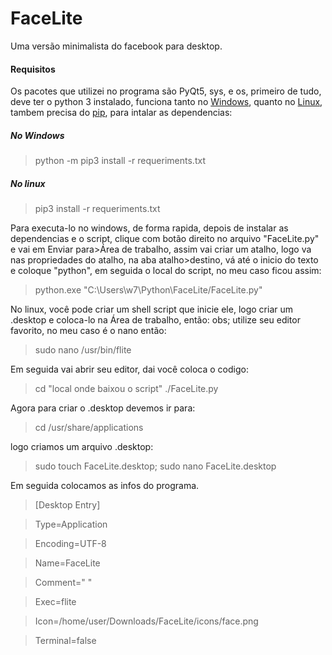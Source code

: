 # FaceLite
Uma versão minimalista do facebook para desktop.


#### Requisitos

Os pacotes que utilizei no programa são PyQt5, sys, e os, primeiro de tudo, deve ter o python 3 instalado, funciona tanto no [Windows](https://python.org.br/instalacao-windows/), quanto no [Linux](https://python.org.br/instalacao-linux/), tambem precisa do [pip](http://excript.com/blog/gerenciador-pacotes-python-pip.html), para intalar as dependencias:

##### No Windows
> python -m pip3 install -r requeriments.txt

##### No linux
> pip3 install -r requeriments.txt

Para executa-lo no windows, de forma rapida, depois de instalar as dependencias e o script, clique com botão direito no arquivo "FaceLite.py" e vai em Enviar para>Área de trabalho, assim vai criar um atalho, logo va nas propriedades do atalho, na aba atalho>destino, vá até o inicio do texto e coloque "python", em seguida o local do script, no meu caso ficou assim:
> python.exe "C:\Users\w7\Python\FaceLite/FaceLite.py"

No linux, você pode criar um shell script que inicie ele, logo criar um .desktop e coloca-lo na Área de trabalho, então: obs; utilize seu editor favorito, no meu caso é o nano então:
> sudo nano /usr/bin/flite

Em seguida vai abrir seu editor, dai você coloca o codigo:
> cd "local onde baixou o script"
> ./FaceLite.py
  
Agora para criar o .desktop devemos ir para:
> cd  /usr/share/applications

logo criamos um arquivo .desktop:
> sudo touch FaceLite.desktop; sudo nano FaceLite.desktop

Em seguida colocamos as infos do programa.

>[Desktop Entry]

>Type=Application

>Encoding=UTF-8

>Name=FaceLite

>Comment=" "

>Exec=flite

>Icon=/home/user/Downloads/FaceLite/icons/face.png

>Terminal=false
